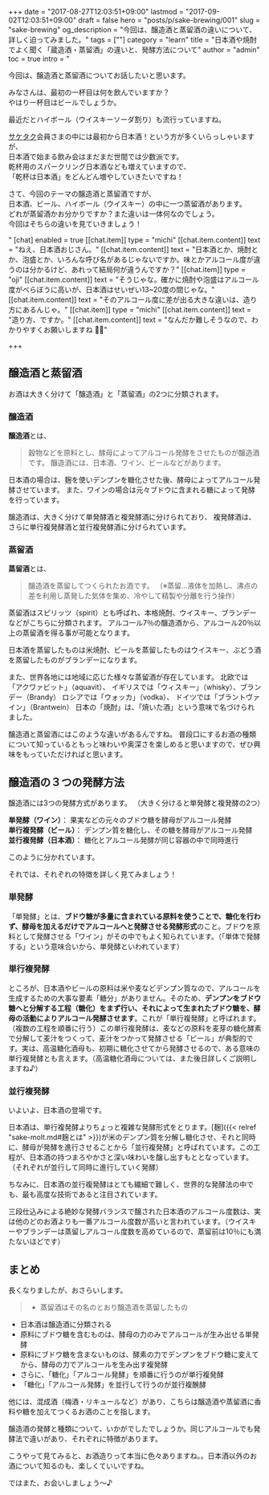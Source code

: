 +++
date = "2017-08-27T12:03:51+09:00"
lastmod = "2017-09-02T12:03:51+09:00"
draft = false
hero = "posts/p/sake-brewing/001"
slug = "sake-brewing"
og_description = "今回は、醸造酒と蒸留酒の違いについて、詳しく迫ってみました。"
tags = [""]
category = "learn"
title = "日本酒や焼酎でよく聞く「蔵造酒・蒸留酒」の違いと、発酵方法について"
author = "admin"
toc = true
intro = "<p>今回は、醸造酒と蒸留酒についてお話したいと思います。</p><p>みなさんは、最初の一杯目は何を飲んでいますか？<br>やはり一杯目はビールでしょうか。</p><p>最近だとハイボール（ウイスキーソーダ割り）も流行っていますね。</p><p><a href='//saketaku.com'>サケタク</a>会員さまの中には最初から日本酒！という方が多くいらっしゃいますが、<br>日本酒で始まる飲み会はまだまだ世間では少数派です。<br>乾杯用のスパークリング日本酒なども増えていますので、<br>「乾杯は日本酒」をどんどん増やしていきたいですね！<br></p><p>さて、今回のテーマの醸造酒と蒸留酒ですが、<br>日本酒、ビール、ハイボール（ウイスキー）の中に一つ蒸留酒があります。<br>どれが蒸留酒かお分かりですか？また違いは一体何なのでしょう。<br>今回はそちらの違いを見ていきましょう！</p>"
[chat]
  enabled = true
  [[chat.item]]
    type = "michi"
    [[chat.item.content]]
      text = "ねえ、日本酒おじさん。"
    [[chat.item.content]]
      text = "日本酒とか、焼酎とか、泡盛とか、いろんな呼び名があるじゃないですか。味とかアルコール度が違うのは分かるけど、あれって結局何が違うんですか？"
  [[chat.item]]
    type = "oji"
    [[chat.item.content]]
      text = "そうじゃな。確かに焼酎や泡盛はアルコール度がべらぼうに高いが、日本酒はせいぜい13~20度の間じゃな。"
    [[chat.item.content]]
      text = "そのアルコール度に差が出る大きな違いは、造り方にあるんじゃ。"
  [[chat.item]]
    type = "michi"
    [[chat.item.content]]
      text = "造り方、ですか。"
    [[chat.item.content]]
      text = "なんだか難しそうなので、わかりやすくお願いしますね 🙏💦"

+++


## 醸造酒と蒸留酒

お酒は大きく分けて「醸造酒」と「蒸留酒」の2つに分類されます。

### 醸造酒
**醸造酒**とは、

> 穀物などを原料とし、酵母によってアルコール発酵をさせたものが醸造酒です。
醸造酒には、日本酒、ワイン、ビールなどがあります。

日本酒の場合は、麹を使いデンプンを糖化させた後、酵母によってアルコール発酵させています。
また、ワインの場合は元々ブドウに含まれる糖によって発酵を行っています。

醸造酒は、大きく分けて単発酵酒と複発酵酒に分けられており、
複発酵酒は、さらに単行複発酵酒と並行複発酵酒に分けられています。

### 蒸留酒
**蒸留酒**とは、

> 醸造酒を蒸留してつくられたお酒です。
（※蒸留…液体を加熱し、沸点の差を利用し蒸発した気体を集め、冷やして精製や分離を行う操作）

蒸留酒はスピリッツ（spirit）とも呼ばれ、本格焼酎、ウイスキー、ブランデーなどがこちらに分類されます。
アルコ一ル7％の醸造酒から、アルコール20％以上の蒸留酒を得る事が可能となります。

日本酒を蒸留したものは米焼酎、ビールを蒸留したものはウイスキー、ぶどう酒を蒸留したものがブランデーになります。

また、世界各地には地域に応じた様々な蒸留酒が存在しています。
 北欧では「アクワァビット」（aquavit）、
イギリスでは「ウィスキー」（whisky）、ブランデー（Brandy）
ロシアでは「ウォッカ」（vodka）、
ドイツでは「ブラントヴァイン」（Brantwein）
日本の「焼酎」は、「焼いた酒」という意味で名づけられました。

醸造酒と蒸留酒にはこのような違いがあるんですね。
普段口にするお酒の種類について知っているともっと味わいや奥深さを楽しめると思いますので、ぜひ興味をもっていただければと思います。


## 醸造酒の３つの発酵方法

醸造酒には3つの発酵方式があります。
（大きく分けると単発酵と複発酵の2つ）

**単発酵（ワイン）**： 果実などの元々のブドウ糖を酵母がアルコール発酵  
**単行複発酵（ビール）**： デンプン質を糖化し、その糖を酵母がアルコール発酵  
**並行複発酵（日本酒）**： 糖化とアルコール発酵が同じ容器の中で同時進行

このように分かれています。

それでは、それぞれの特徴を詳しく見てみましょう！

### 単発酵
「単発酵」とは、**ブドウ糖が多量に含まれている原料を使うことで、糖化を行わず、酵母を加えるだけでアルコールへと発酵させる発酵形式**のこと。ブドウを原料として発酵させる「ワイン」がその中でもよく知られています。（「単体で発酵する」という意味合いから、単発酵といわれています）


### 単行複発酵
ところが、日本酒やビールの原料は米や麦などデンプン質なので、アルコールを生成するための大事な要素「糖分」がありません。そのため、**デンプンをブドウ糖へと分解する工程（糖化）をまず行い、それによって生まれたブドウ糖を、酵母の活動によりアルコール発酵させます**。これが「単行複発酵」と呼ばれます。（複数の工程を順番に行う）この単行複発酵は、麦などの原料を麦芽の糖化酵素で分解して麦汁をつくって、麦汁をつかって発酵させる「ビール」が典型的です。実は、高温糖化酒母も、初期に糖化させてから発酵させるので、ある意味の単行複発酵とも言えます。（高温糖化酒母については、また後日詳しくご説明しますね♪）

### 並行複発酵
いよいよ、日本酒の登場です。

日本酒は、単行複発酵よりちょっと複雑な発酵形式をとります。[麹]({{< relref "sake-molt.md#麹とは" >}})が米のデンプン質を分解し糖化させ、それと同時に、酵母が発酵を進行させることから「並行複発酵」と呼ばれています。この工程が、日本酒の持つまろやかさと深い味わいを醸し出すもととなっています。（それぞれが並行して同時に進行していく発酵）

ちなみに、日本酒の並行複発酵はとても繊細で難しく、世界的な発酵法の中でも、最も高度な技術であると注目されています。

三段仕込みによる絶妙な発酵バランスで醸された日本酒のアルコール度数は、実は他のどのお酒よりも一番アルコール度数が高いと言われています。（ウイスキーやブランデーは蒸留しアルコール度数を高めているので、蒸留前は10％にも満たないほどです）

## まとめ

長くなりましたが、おさらいします。

>- 蒸留酒はその名のとおり醸造酒を蒸留したもの
- 日本酒は醸造酒に分類される
- 原料にブドウ糖を含むものは、酵母の力のみでアルコールが生み出せる単発酵
- 原料にブドウ糖を含まないものは、酵素の力でデンプンをブドウ糖に変えてから、酵母の力でアルコールを生み出す複発酵
- さらに、「糖化」「アルコール発酵」を順番に行うのが単行複発酵
- 「糖化」「アルコール発酵」を並行して行うのが並行複醗酵

他には、混成酒（梅酒・リキュールなど）があり、こちらは醸造酒や蒸留酒に香料や糖を加えてつくるお酒のことを指します。

醸造酒の発酵と種類について、いかがでしたでしょうか。同じアルコールでも発酵法で違いがあり、それぞれに特徴があります。

こうやって見てみると、お酒造りって本当に色々ありますね。。日本酒以外のお酒について知るのも、楽しくていいですね。

ではまた、お会いしましょう〜♪

